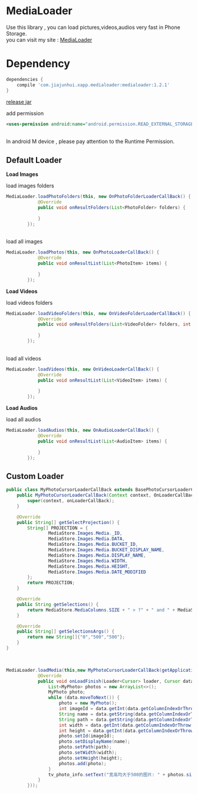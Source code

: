 MediaLoader
====
Use this library , you can load pictures,videos,audios very fast in Phone Storage.
<br>
you can visit my site : [MediaLoader](http://jiajunhui.cn/project_mediaload/#more)
# Dependency

```gradle
dependencies {
    compile 'com.jiajunhui.xapp.medialoader:medialoader:1.2.1'
}
```

[release jar](https://github.com/jiajunhui/MediaLoader/blob/master/release/medialoader.jar)

add permission

```xml
<uses-permission android:name="android.permission.READ_EXTERNAL_STORAGE"/>
```
<br>
In android M device , please pay attention to the Runtime Permission.

## Default Loader
**Load Images**

load images folders
<br>

```java
MediaLoader.loadPhotoFolders(this, new OnPhotoFolderLoaderCallBack() {
            @Override
            public void onResultFolders(List<PhotoFolder> folders) {
                
            }
        });
```
<br>
load all images
<br>

```java
MediaLoader.loadPhotos(this, new OnPhotoLoaderCallBack() {
            @Override
            public void onResultList(List<PhotoItem> items) {
                
            }
        });
```
**Load Videos**

load videos folders
<br>

```java
MediaLoader.loadVideoFolders(this, new OnVideoFolderLoaderCallBack() {
            @Override
            public void onResultFolders(List<VideoFolder> folders, int totalNum) {
                
            }
        });
```
<br>
load all videos
<br>

```java
MediaLoader.loadVideos(this, new OnVideoLoaderCallBack() {
            @Override
            public void onResultList(List<VideoItem> items) {
                
            }
        });
```
**Load Audios**

load all audios
<br>

```java
MediaLoader.loadAudios(this, new OnAudioLoaderCallBack() {
            @Override
            public void onResultList(List<AudioItem> items) {
                
            }
        });
```
## Custom Loader

```java
public class MyPhotoCursorLoaderCallBack extends BasePhotoCursorLoaderCallBack {
    public MyPhotoCursorLoaderCallBack(Context context, OnLoaderCallBack onLoaderCallBack) {
        super(context, onLoaderCallBack);
    }

    @Override
    public String[] getSelectProjection() {
        String[] PROJECTION = {
                MediaStore.Images.Media._ID,
                MediaStore.Images.Media.DATA,
                MediaStore.Images.Media.BUCKET_ID,
                MediaStore.Images.Media.BUCKET_DISPLAY_NAME,
                MediaStore.Images.Media.DISPLAY_NAME,
                MediaStore.Images.Media.WIDTH,
                MediaStore.Images.Media.HEIGHT,
                MediaStore.Images.Media.DATE_MODIFIED
        };
        return PROJECTION;
    }

    @Override
    public String getSelections() {
        return MediaStore.MediaColumns.SIZE + " > ?" + " and " + MediaStore.Images.Media.WIDTH + " > ? and " + MediaStore.Images.Media.HEIGHT + " > ?";
    }

    @Override
    public String[] getSelectionsArgs() {
        return new String[]{"0","500","500"};
    }
}
```
<br>

```java
MediaLoader.loadMedia(this,new MyPhotoCursorLoaderCallBack(getApplicationContext(), new OnLoaderCallBack() {
            @Override
            public void onLoadFinish(Loader<Cursor> loader, Cursor data) {
                List<MyPhoto> photos = new ArrayList<>();
                MyPhoto photo;
                while (data.moveToNext()) {
                    photo = new MyPhoto();
                    int imageId = data.getInt(data.getColumnIndexOrThrow(_ID));
                    String name = data.getString(data.getColumnIndexOrThrow(DISPLAY_NAME));
                    String path = data.getString(data.getColumnIndexOrThrow(DATA));
                    int width = data.getInt(data.getColumnIndexOrThrow(WIDTH));
                    int height = data.getInt(data.getColumnIndexOrThrow(HEIGHT));
                    photo.setId(imageId);
                    photo.setDisplayName(name);
                    photo.setPath(path);
                    photo.setWidth(width);
                    photo.setHeight(height);
                    photos.add(photo);
                }
                tv_photo_info.setText("宽高均大于500的图片: " + photos.size() + " 张");
            }
        }));
```
